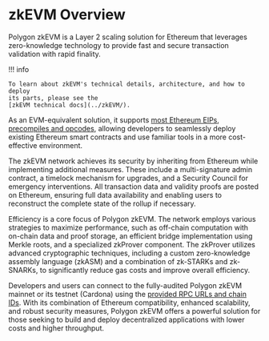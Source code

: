# zkEVM Overview

Polygon zkEVM is a Layer 2 scaling solution for Ethereum that leverages
zero-knowledge technology to provide fast and secure transaction validation with
rapid finality.

!!! info

    To learn about zkEVM's technical details, architecture, and how to deploy
    its parts, please see the
    [zkEVM technical docs](../zkEVM/).

As an EVM-equivalent solution, it supports
[most Ethereum EIPs](../zkEVM/architecture/protocol/etrog-upgrade/#eips-support),
[precompiles and opcodes](../zkEVM/architecture/protocol/etrog-upgrade/#zkevm-is-almost-type-2),
allowing developers to seamlessly deploy existing Ethereum smart contracts and
use familiar tools in a more cost-effective environment.

The zkEVM network achieves its security by inheriting from Ethereum while
implementing additional measures. These include a multi-signature admin
contract, a timelock mechanism for upgrades, and a Security Council for
emergency interventions. All transaction data and validity proofs are posted on
Ethereum, ensuring full data availability and enabling users to reconstruct the
complete state of the rollup if necessary.

Efficiency is a core focus of Polygon zkEVM. The network employs various
strategies to maximize performance, such as off-chain computation with on-chain
data and proof storage, an efficient bridge implementation using Merkle roots,
and a specialized zkProver component. The zkProver utilizes advanced
cryptographic techniques, including a custom zero-knowledge assembly language
(zkASM) and a combination of zk-STARKs and zk-SNARKs, to significantly reduce
gas costs and improve overall efficiency.

Developers and users can connect to the fully-audited Polygon zkEVM mainnet or
its testnet (Cardona) using the
[provided RPC URLs and chain IDs](../zkEVM/get-started/json-rpc/).
With its combination of Ethereum compatibility, enhanced scalability, and robust
security measures, Polygon zkEVM offers a powerful solution for those seeking to
build and deploy decentralized applications with lower costs and higher
throughput.
